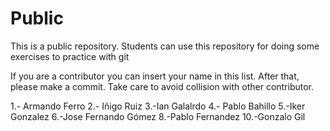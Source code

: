 # Public
This is a public repository. Students can use this repository for doing some exercises to practice with git

If you are a contributor you can insert your name in this list.
After that, please make a commit. Take care to avoid collision with other contributor.

1.- Armando Ferro
2.- Iñigo Ruiz
3.-Ian Galalrdo
4.- Pablo Bahillo
5.-Iker Gonzalez
6.-Jose Fernando Gómez
8.-Pablo Fernandez
10.-Gonzalo Gil

